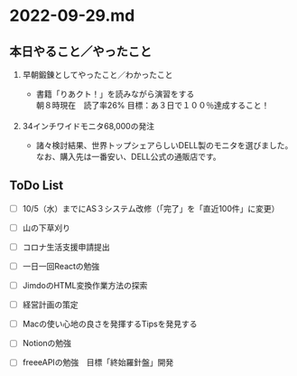# 2022-09-29.md

## 本日やること／やったこと

<ol>
  <li>早朝鍛錬としてやったこと／わかったこと</li>
    <ul>
    <li>書籍「りあクト！」を読みながら演習をする</li>
        朝８時現在　読了率26% 目標：あ３日で１００％達成すること！
    </ul><br>
  <li>34インチワイドモニタ68,000の発注</li>
    <ul>
      <li>諸々検討結果、世界トップシェアらしいDELL製のモニタを選びました。なお、購入先は一番安い、DELL公式の通販店です。<br>
      </li>
    </ul>
</ol>
    

## ToDo List

  - [ ] 10/5（水）までにAS３システム改修（「完了」を「直近100件」に変更）
  - [ ] 山の下草刈り
  - [ ] コロナ生活支援申請提出
  - [ ] 一日一回Reactの勉強
  - [ ] JimdoのHTML変換作業方法の探索
  - [ ] 経営計画の策定
  - [ ] Macの使い心地の良さを発揮するTipsを発見する
  - [ ] Notionの勉強
  - [ ] freeeAPIの勉強　目標「終始羅針盤」開発
 
